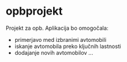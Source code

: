 # opbprojekt
Projekt za opb.
Aplikacija bo omogočala:
- primerjavo med izbranimi avtomobili
- iskanje avtomobila preko ključnih lastnosti
- dodajanje novih avtomobilov 
...
